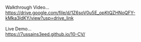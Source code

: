 Walkthrough Video...<br>https://drive.google.com/file/d/1Z6soV0u5E_opKtQZHNoQFY-kMka3ldKY/view?usp=drive_link
<br><br>
Live Demo...<br>https://7ussains3eed.github.io/10-CV/
